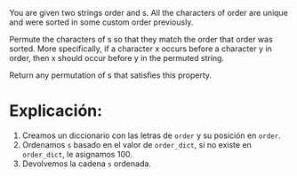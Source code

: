 You are given two strings order and s. All the characters of order are unique and were sorted in some custom order previously.

Permute the characters of s so that they match the order that order was sorted. More specifically, if a character x occurs before a character y in order, then x should occur before y in the permuted string.

Return any permutation of s that satisfies this property.


# Explicación:
1. Creamos un diccionario con las letras de `order` y su posición en `order`.
2. Ordenamos `s` basado en el valor de `order_dict`, si no existe en `order_dict`, le asignamos 100.
3. Devolvemos la cadena `s` ordenada.